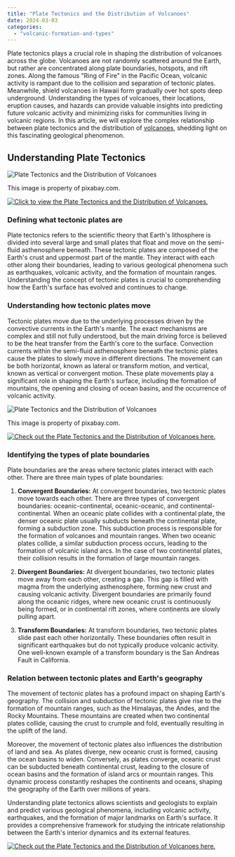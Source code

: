 ```yaml
---
title: "Plate Tectonics and the Distribution of Volcanoes"
date: 2024-03-03
categories: 
  - "volcanic-formation-and-types"
---
```


Plate tectonics plays a crucial role in shaping the distribution of volcanoes across the globe. Volcanoes are not randomly scattered around the Earth, but rather are concentrated along plate boundaries, hotspots, and rift zones. Along the famous "Ring of Fire" in the Pacific Ocean, volcanic activity is rampant due to the collision and separation of tectonic plates. Meanwhile, shield volcanoes in Hawaii form gradually over hot spots deep underground. Understanding the types of volcanoes, their locations, eruption causes, and hazards can provide valuable insights into predicting future volcanic activity and minimizing risks for communities living in volcanic regions. In this article, we will explore the complex relationship between plate tectonics and the distribution of [volcanoes](https://magmamatters.com/the-art-and-science-of-volcano-monitoring/ "The Art and Science of Volcano Monitoring"), shedding light on this fascinating geological phenomenon.

## Understanding Plate Tectonics

![Plate Tectonics and the Distribution of Volcanoes](images/plate-tectonics-and-the-distribution-of-volcanoes-1024x682.jpg "Plate Tectonics and the Distribution of Volcanoes")

This image is property of pixabay.com.

[![Click to view the Plate Tectonics and the Distribution of Volcanoes.](images/visit-official-website-blue-1.png "Click to view the Plate Tectonics and the Distribution of Volcanoes.")](https://www.hawaiitours.com/?ref=poolboy17 "Click to view the Plate Tectonics and the Distribution of Volcanoes.")

### Defining what tectonic plates are

Plate tectonics refers to the scientific theory that Earth's lithosphere is divided into several large and small plates that float and move on the semi-fluid asthenosphere beneath. These tectonic plates are composed of the Earth's crust and uppermost part of the mantle. They interact with each other along their boundaries, leading to various geological phenomena such as earthquakes, volcanic activity, and the formation of mountain ranges. Understanding the concept of tectonic plates is crucial to comprehending how the Earth's surface has evolved and continues to change.

### Understanding how tectonic plates move

Tectonic plates move due to the underlying processes driven by the convective currents in the Earth's mantle. The exact mechanisms are complex and still not fully understood, but the main driving force is believed to be the heat transfer from the Earth's core to the surface. Convection currents within the semi-fluid asthenosphere beneath the tectonic plates cause the plates to slowly move in different directions. The movement can be both horizontal, known as lateral or transform motion, and vertical, known as vertical or convergent motion. These plate movements play a significant role in shaping the Earth's surface, including the formation of mountains, the opening and closing of ocean basins, and the occurrence of volcanic activity.

![Plate Tectonics and the Distribution of Volcanoes](images/plate-tectonics-and-the-distribution-of-volcanoes-1-1024x768.jpg "Plate Tectonics and the Distribution of Volcanoes")

This image is property of pixabay.com.

[![Check out the Plate Tectonics and the Distribution of Volcanoes here.](images/visit-official-website-light-blue-15-99.png "Check out the Plate Tectonics and the Distribution of Volcanoes here.")](https://www.hawaiitours.com/?ref=poolboy17 "Check out the Plate Tectonics and the Distribution of Volcanoes here.")

### Identifying the types of plate boundaries

Plate boundaries are the areas where tectonic plates interact with each other. There are three main types of plate boundaries:

1. **Convergent Boundaries:** At convergent boundaries, two tectonic plates move towards each other. There are three types of convergent boundaries: oceanic-continental, oceanic-oceanic, and continental-continental. When an oceanic plate collides with a continental plate, the denser oceanic plate usually subducts beneath the continental plate, forming a subduction zone. This subduction process is responsible for the formation of volcanoes and mountain ranges. When two oceanic plates collide, a similar subduction process occurs, leading to the formation of volcanic island arcs. In the case of two continental plates, their collision results in the formation of large mountain ranges.
    
2. **Divergent Boundaries:** At divergent boundaries, two tectonic plates move away from each other, creating a gap. This gap is filled with magma from the underlying asthenosphere, forming new crust and causing volcanic activity. Divergent boundaries are primarily found along the oceanic ridges, where new oceanic crust is continuously being formed, or in continental rift zones, where continents are slowly pulling apart.
    
3. **Transform Boundaries:** At transform boundaries, two tectonic plates slide past each other horizontally. These boundaries often result in significant earthquakes but do not typically produce volcanic activity. One well-known example of a transform boundary is the San Andreas Fault in California.
    

### Relation between tectonic plates and Earth's geography

The movement of tectonic plates has a profound impact on shaping Earth's geography. The collision and subduction of tectonic plates give rise to the formation of mountain ranges, such as the Himalayas, the Andes, and the Rocky Mountains. These mountains are created when two continental plates collide, causing the crust to crumple and fold, eventually resulting in the uplift of the land.

Moreover, the movement of tectonic plates also influences the distribution of land and sea. As plates diverge, new oceanic crust is formed, causing the ocean basins to widen. Conversely, as plates converge, oceanic crust can be subducted beneath continental crust, leading to the closure of ocean basins and the formation of island arcs or mountain ranges. This dynamic process constantly reshapes the continents and oceans, shaping the geography of the Earth over millions of years.

Understanding plate tectonics allows scientists and geologists to explain and predict various geological phenomena, including volcanic activity, earthquakes, and the formation of major landmarks on Earth's surface. It provides a comprehensive framework for studying the intricate relationship between the Earth's interior dynamics and its external features.

[![Check out the Plate Tectonics and the Distribution of Volcanoes here.](images/visit-official-website-blue-2.png "Check out the Plate Tectonics and the Distribution of Volcanoes here.")](https://www.hawaiitours.com/?ref=poolboy17 "Check out the Plate Tectonics and the Distribution of Volcanoes here.")

